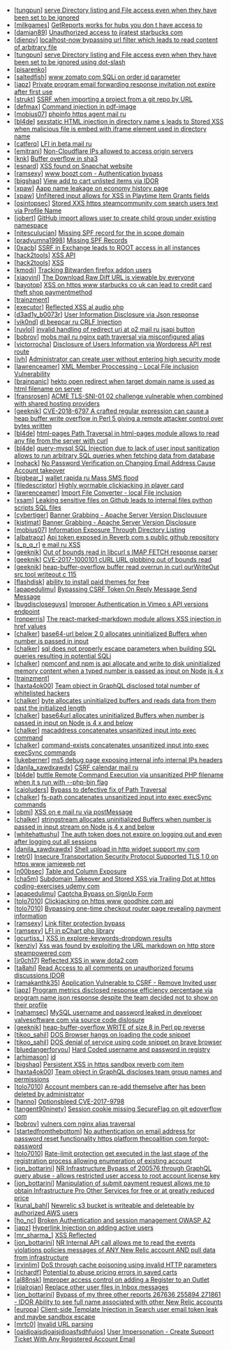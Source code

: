 * [[tungpun](https://hackerone.com/tungpun)] [ serve Directory listing and File access even when they have been set to be ignored](https://hackerone.com/reports/330650)
* [[milkgames](https://hackerone.com/milkgames)] [GetReports works for hubs you don t have access to](https://hackerone.com/reports/350937)
* [[damian89](https://hackerone.com/damian89)] [Unauthorized access to jiratest starbucks com ](https://hackerone.com/reports/332586)
* [[dienpv](https://hackerone.com/dienpv)] [ localhost-now bypassing url filter which leads to read content of arbitrary file](https://hackerone.com/reports/334837)
* [[tungpun](https://hackerone.com/tungpun)] [ serve Directory listing and File access even when they have been set to be ignored using dot-slash ](https://hackerone.com/reports/330724)
* [[pisarenko](https://hackerone.com/pisarenko)] [                                        ](https://hackerone.com/reports/227781)
* [[saltedfish](https://hackerone.com/saltedfish)] [ www zomato com SQLi on order id parameter](https://hackerone.com/reports/358669)
* [[japz](https://hackerone.com/japz)] [Private program email forwarding response invitation not expire after first use ](https://hackerone.com/reports/209140)
* [[strukt](https://hackerone.com/strukt)] [SSRF when importing a project from a git repo by URL](https://hackerone.com/reports/135937)
* [[defmax](https://hackerone.com/defmax)] [Command injection in pdf-image ](https://hackerone.com/reports/340208)
* [[mobius07](https://hackerone.com/mobius07)] [                   phpinfo          https  agent mail ru](https://hackerone.com/reports/351363)
* [[bl4de](https://hackerone.com/bl4de)] [ sexstatic HTML injection in directory name s leads to Stored XSS when malicious file is embed with iframe element used in directory name](https://hackerone.com/reports/328210)
* [[catferq](https://hackerone.com/catferq)] [LFI in beta mail ru](https://hackerone.com/reports/346825)
* [[emitrani](https://hackerone.com/emitrani)] [Non-Cloudflare IPs allowed to access origin servers](https://hackerone.com/reports/315838)
* [[knk](https://hackerone.com/knk)] [Buffer overflow in sha3](https://hackerone.com/reports/356763)
* [[esnard](https://hackerone.com/esnard)] [XSS found on Snapchat website](https://hackerone.com/reports/125849)
* [[ramsexy](https://hackerone.com/ramsexy)] [ www boozt com - Authentication bypass](https://hackerone.com/reports/257305)
* [[bigshaq](https://hackerone.com/bigshaq)] [View  add to cart unlisted items via IDOR](https://hackerone.com/reports/344284)
* [[xpaw](https://hackerone.com/xpaw)] [Aapp name leakage on economy history page](https://hackerone.com/reports/349681)
* [[xpaw](https://hackerone.com/xpaw)] [Unfiltered input allows for XSS in Playtime Item Grants fields](https://hackerone.com/reports/353334)
* [[osintopsec](https://hackerone.com/osintopsec)] [Stored XXS  https  steamcommunity com search users text via Profile Name](https://hackerone.com/reports/351171)
* [[jobert](https://hackerone.com/jobert)] [GitHub import allows user to create child group under existing namespace](https://hackerone.com/reports/301137)
* [[nitesculucian](https://hackerone.com/nitesculucian)] [Missing SPF record for the in scope domain](https://hackerone.com/reports/325734)
* [[pradyumna1998](https://hackerone.com/pradyumna1998)] [Missing SPF Records ](https://hackerone.com/reports/324372)
* [[0xacb](https://hackerone.com/0xacb)] [SSRF in Exchange leads to ROOT access in all instances](https://hackerone.com/reports/341876)
* [[hack2tools](https://hackerone.com/hack2tools)] [         XSS  API ](https://hackerone.com/reports/311063)
* [[hack2tools](https://hackerone.com/hack2tools)] [XSS           ](https://hackerone.com/reports/302357)
* [[kmodi](https://hackerone.com/kmodi)] [Tracking Bitwarden firefox addon users](https://hackerone.com/reports/337189)
* [[xiaoyinl](https://hackerone.com/xiaoyinl)] [The Download Raw Diff URL is viewable by everyone](https://hackerone.com/reports/356408)
* [[bayotop](https://hackerone.com/bayotop)] [XSS on https  www starbucks co uk can lead to credit card theft  shop paymentmethod ](https://hackerone.com/reports/227486)
* [[trainzment](https://hackerone.com/trainzment)] [                                           ](https://hackerone.com/reports/341637)
* [[executor](https://hackerone.com/executor)] [Reflected XSS   al audio php](https://hackerone.com/reports/334691)
* [[d3ad1y_b0073r](https://hackerone.com/d3ad1y_b0073r)] [User Information Disclosure via Json response](https://hackerone.com/reports/335779)
* [[vik0nd](https://hackerone.com/vik0nd)] [ dl beepcar ru CRLF Injection](https://hackerone.com/reports/332708)
* [[ruvlol](https://hackerone.com/ruvlol)] [invalid handling of redirect uri at o2 mail ru jsapi button](https://hackerone.com/reports/341925)
* [[bobrov](https://hackerone.com/bobrov)] [ mobs mail ru nginx path traversal via misconfigured alias](https://hackerone.com/reports/312510)
* [[victorrocha](https://hackerone.com/victorrocha)] [Disclosure of Users Information via Wordpress API  rest route ](https://hackerone.com/reports/335341)
* [[ivh](https://hackerone.com/ivh)] [Administrator can create user without entering high security mode](https://hackerone.com/reports/351361)
* [[lawrenceamer](https://hackerone.com/lawrenceamer)] [XML Member Proccessing - Local File inclusion Vulnerability ](https://hackerone.com/reports/342608)
* [[brainpanic](https://hackerone.com/brainpanic)] [ hekto open redirect when target domain name is used as html filename on server](https://hackerone.com/reports/320693)
* [[fransrosen](https://hackerone.com/fransrosen)] [ACME TLS-SNI-01 02 challenge vulnerable when combined with shared hosting providers](https://hackerone.com/reports/304378)
* [[geeknik](https://hackerone.com/geeknik)] [CVE-2018-6797  A crafted regular expression can cause a heap buffer write overflow in Perl 5 giving a remote attacker control over bytes written](https://hackerone.com/reports/337986)
* [[bl4de](https://hackerone.com/bl4de)] [ html-pages Path Traversal in html-pages module allows to read any file from the server with curl](https://hackerone.com/reports/306607)
* [[bl4de](https://hackerone.com/bl4de)] [ query-mysql SQL Injection due to lack of user input sanitization allows to run arbitrary SQL queries when fetching data from database](https://hackerone.com/reports/311244)
* [[nohack](https://hackerone.com/nohack)] [No Password Verification on Changing Email Address Cause Account takeover  ](https://hackerone.com/reports/292673)
* [[bigbear_](https://hackerone.com/bigbear_)] [ wallet rapida ru Mass SMS flood](https://hackerone.com/reports/209368)
* [[filedescriptor](https://hackerone.com/filedescriptor)] [Highly wormable clickjacking in player card](https://hackerone.com/reports/85624)
* [[lawrenceamer](https://hackerone.com/lawrenceamer)] [Import File Converter - local File inclusion ](https://hackerone.com/reports/341992)
* [[xsam](https://hackerone.com/xsam)] [Leaking sensitive files on Github leads to internal files python scripts SQL files ](https://hackerone.com/reports/301831)
* [[cybertiger](https://hackerone.com/cybertiger)] [Banner Grabbing - Apache Server Version Disclousure](https://hackerone.com/reports/269449)
* [[kistimat](https://hackerone.com/kistimat)] [Banner Grabbing - Apache Server Version Disclosure](https://hackerone.com/reports/348801)
* [[mobius07](https://hackerone.com/mobius07)] [Information Exposure Through Directory Listing](https://hackerone.com/reports/260221)
* [[albatraoz](https://hackerone.com/albatraoz)] [Api token exposed in Reverb com s public github repository](https://hackerone.com/reports/352623)
* [[s_p_q_r](https://hackerone.com/s_p_q_r)] [ e mail ru XSS                                      ](https://hackerone.com/reports/305976)
* [[geeknik](https://hackerone.com/geeknik)] [Out of bounds read in libcurl s IMAP FETCH response parser](https://hackerone.com/reports/278231)
* [[geeknik](https://hackerone.com/geeknik)] [ CVE-2017-1000101 cURL URL globbing out of bounds read](https://hackerone.com/reports/255587)
* [[geeknik](https://hackerone.com/geeknik)] [heap-buffer-overflow buffer read overrun in curl ourWriteOut  src tool writeout c 115](https://hackerone.com/reports/212931)
* [[flashdisk](https://hackerone.com/flashdisk)] [ability to install paid themes for free](https://hackerone.com/reports/273557)
* [[apapedulimu](https://hackerone.com/apapedulimu)] [Bypassing CSRF Token On Reply Message  Send Message](https://hackerone.com/reports/330122)
* [[bugdiscloseguys](https://hackerone.com/bugdiscloseguys)] [Improper Authentication in Vimeo s API versions endpoint ](https://hackerone.com/reports/328724)
* [[ronperris](https://hackerone.com/ronperris)] [The react-marked-markdown module allows XSS injection in href values ](https://hackerone.com/reports/344069)
* [[chalker](https://hackerone.com/chalker)] [ base64-url below 2 0 allocates uninitialized Buffers when number is passed in input](https://hackerone.com/reports/321692)
* [[chalker](https://hackerone.com/chalker)] [ sql does not properly escape parameters when building SQL queries resulting in potential SQLi](https://hackerone.com/reports/319465)
* [[chalker](https://hackerone.com/chalker)] [ npmconf  and npm js api allocate and write to disk uninitialized memory content when a typed number is passed as input on Node js 4 x](https://hackerone.com/reports/320269)
* [[trainzment](https://hackerone.com/trainzment)] [                                                 ](https://hackerone.com/reports/216289)
* [[haxta4ok00](https://hackerone.com/haxta4ok00)] [Team object in GraphQL disclosed total number of whitelisted hackers](https://hackerone.com/reports/342978)
* [[chalker](https://hackerone.com/chalker)] [ byte allocates uninitialized buffers and reads data from them past the initialized length](https://hackerone.com/reports/330351)
* [[chalker](https://hackerone.com/chalker)] [ base64url allocates uninitialized Buffers when number is passed in input on Node js 4 x and below](https://hackerone.com/reports/321687)
* [[chalker](https://hackerone.com/chalker)] [ macaddress concatenates unsanitized input into exec  command](https://hackerone.com/reports/319467)
* [[chalker](https://hackerone.com/chalker)] [ command-exists concatenates unsanitized input into exec  execSync  commands](https://hackerone.com/reports/324453)
* [[lukeberner](https://hackerone.com/lukeberner)] [ms5 debug page exposing internal info internal IPs headers ](https://hackerone.com/reports/311326)
* [[danila_xawdxawdx](https://hackerone.com/danila_xawdxawdx)] [CSRF   calendar mail ru](https://hackerone.com/reports/311874)
* [[bl4de](https://hackerone.com/bl4de)] [ buttle Remote Command Execution via unsanitized PHP filename when it s run with --php-bin flag](https://hackerone.com/reports/331032)
* [[caioluders](https://hackerone.com/caioluders)] [Bypass to defective fix of Path Traversal ](https://hackerone.com/reports/329837)
* [[chalker](https://hackerone.com/chalker)] [ fs-path concatenates unsanitized input into exec  execSync  commands](https://hackerone.com/reports/324491)
* [[obmi](https://hackerone.com/obmi)] [XSS on e mail ru via postMessage](https://hackerone.com/reports/301794)
* [[chalker](https://hackerone.com/chalker)] [ stringstream allocates uninitialized Buffers when number is passed in input stream on Node js 4 x and below](https://hackerone.com/reports/321670)
* [[whitehattushu](https://hackerone.com/whitehattushu)] [The auth token does not expire on logging out and even after logging out all sessions](https://hackerone.com/reports/247721)
* [[danila_xawdxawdx](https://hackerone.com/danila_xawdxawdx)] [Shell upload in http  widget support my com ](https://hackerone.com/reports/317043)
* [[retr0](https://hackerone.com/retr0)] [Insecure Transportation Security Protocol Supported TLS 1 0 on https  www jamieweb net](https://hackerone.com/reports/323735)
* [[n00bsec](https://hackerone.com/n00bsec)] [Table and Column Exposure](https://hackerone.com/reports/218898)
* [[cha5m](https://hackerone.com/cha5m)] [Subdomain Takeover and Stored XSS via Trailing Dot at https  coding-exercises udemy com](https://hackerone.com/reports/223625)
* [[apapedulimu](https://hackerone.com/apapedulimu)] [Captcha Bypass on SignUp Form](https://hackerone.com/reports/277300)
* [[tolo7010](https://hackerone.com/tolo7010)] [Clickjacking on https  www goodhire com api](https://hackerone.com/reports/298028)
* [[tolo7010](https://hackerone.com/tolo7010)] [Bypassing one-time checkout router page revealing payment information ](https://hackerone.com/reports/271176)
* [[ramsexy](https://hackerone.com/ramsexy)] [Link filter protection bypass](https://hackerone.com/reports/291750)
* [[ramsexy](https://hackerone.com/ramsexy)] [LFI in pChart php library](https://hackerone.com/reports/288298)
* [[gcurtiss_](https://hackerone.com/gcurtiss_)] [XSS in explore-keywords-dropdown results ](https://hackerone.com/reports/347567)
* [[kenziy](https://hackerone.com/kenziy)] [Xss was found by exploiting the URL markdown on http  store steampowered com](https://hackerone.com/reports/313250)
* [[jr0ch17](https://hackerone.com/jr0ch17)] [Reflected XSS in www dota2 com](https://hackerone.com/reports/292457)
* [[ta8ahi](https://hackerone.com/ta8ahi)] [Read Access to all comments on unauthorized forums discussions IDOR ](https://hackerone.com/reports/308610)
* [[ramakanthk35](https://hackerone.com/ramakanthk35)] [Application Vulnerable to CSRF - Remove Invited user](https://hackerone.com/reports/282490)
* [[japz](https://hackerone.com/japz)] [Program metrics disclosed response efficiency percentage via program name json response despite the team decided not to show on their profile](https://hackerone.com/reports/347693)
* [[nahamsec](https://hackerone.com/nahamsec)] [MySQL username and password leaked in developer valvesoftware com via source code dislosure](https://hackerone.com/reports/291057)
* [[geeknik](https://hackerone.com/geeknik)] [heap-buffer-overflow WRITE of size 8 in Perl pp reverse ](https://hackerone.com/reports/259555)
* [[tikoo_sahil](https://hackerone.com/tikoo_sahil)] [ DOS Browser hangs on loading the code snippet](https://hackerone.com/reports/181686)
* [[tikoo_sahil](https://hackerone.com/tikoo_sahil)] [ DOS denial of service using code snippet on brave browser](https://hackerone.com/reports/181558)
* [[bluedangerforyou](https://hackerone.com/bluedangerforyou)] [Hard Coded username and password in registry](https://hackerone.com/reports/291200)
* [[arhimason](https://hackerone.com/arhimason)] [            id                  ](https://hackerone.com/reports/331040)
* [[bigshaq](https://hackerone.com/bigshaq)] [Persistent XSS in https  sandbox reverb com item ](https://hackerone.com/reports/333008)
* [[haxta4ok00](https://hackerone.com/haxta4ok00)] [Team object in GraphQL discloses team group names and permissions](https://hackerone.com/reports/343464)
* [[tolo7010](https://hackerone.com/tolo7010)] [Account members can re-add themselve after has been deleted by administrator](https://hackerone.com/reports/300881)
* [[hanno](https://hackerone.com/hanno)] [Optionsbleed  CVE-2017-9798](https://hackerone.com/reports/269568)
* [[tangent90ninety](https://hackerone.com/tangent90ninety)] [Session cookie missing SecureFlag on git edoverflow com ](https://hackerone.com/reports/345166)
* [[bobrov](https://hackerone.com/bobrov)] [ vulners com nginx alias traversal](https://hackerone.com/reports/317201)
* [[startedfromthebottom](https://hackerone.com/startedfromthebottom)] [No authentication on email address for password reset functionality https  platform thecoalition com forgot-password](https://hackerone.com/reports/315512)
* [[tolo7010](https://hackerone.com/tolo7010)] [Rate-limit protection get executed in the last stage of the registration process allowing enumeration of existing account ](https://hackerone.com/reports/262830)
* [[jon_bottarini](https://hackerone.com/jon_bottarini)] [ NR Infrastructure Bypass of 200576 through GraphQL query abuse - allows restricted user access to root account license key](https://hackerone.com/reports/276174)
* [[jon_bottarini](https://hackerone.com/jon_bottarini)] [Manipulation of submit payment request allows me to obtain Infrastructure Pro Other Services for free or at greatly reduced price](https://hackerone.com/reports/219356)
* [[kunal_bahl](https://hackerone.com/kunal_bahl)] [Newrelic s3 bucket is writeable and deleteable by authorized AWS users](https://hackerone.com/reports/277262)
* [[ho_nc](https://hackerone.com/ho_nc)] [Broken Authentication and session management OWASP A2](https://hackerone.com/reports/205309)
* [[japz](https://hackerone.com/japz)] [Hyperlink Injection on adding active users](https://hackerone.com/reports/176494)
* [[mr_sharma_](https://hackerone.com/mr_sharma_)] [XSS Reflected ](https://hackerone.com/reports/176477)
* [[jon_bottarini](https://hackerone.com/jon_bottarini)] [NR Internal API call allows me to read the events violations policies messages of ANY New Relic account AND pull data from infrastructure ](https://hackerone.com/reports/271393)
* [[irvinlim](https://hackerone.com/irvinlim)] [DoS through cache poisoning using invalid HTTP parameters](https://hackerone.com/reports/326639)
* [[richardf](https://hackerone.com/richardf)] [Potential to abuse pricing errors in saved carts](https://hackerone.com/reports/336131)
* [[al88nsk](https://hackerone.com/al88nsk)] [Improper access control on adding a Register to an Outlet](https://hackerone.com/reports/317332)
* [[rijalrojan](https://hackerone.com/rijalrojan)] [Replace other user files in Inbox messages ](https://hackerone.com/reports/322661)
* [[jon_bottarini](https://hackerone.com/jon_bottarini)] [Bypass of my three other reports 267636  255894  271861 - IDOR Ability to see full name associated with other New Relic accounts](https://hackerone.com/reports/320173)
* [[europa](https://hackerone.com/europa)] [Client-side Template Injection in Search user email token leak and maybe sandbox escape](https://hackerone.com/reports/271960)
* [[mrtc0](https://hackerone.com/mrtc0)] [Invalid URL parsing  ](https://hackerone.com/reports/341634)
* [[oaidjoaisdjoaisjdioasfsdhfuios](https://hackerone.com/oaidjoaisdjoaisjdioasfsdhfuios)] [User Impersonation - Create Support Ticket With Any Registered Account Email](https://hackerone.com/reports/331879)
